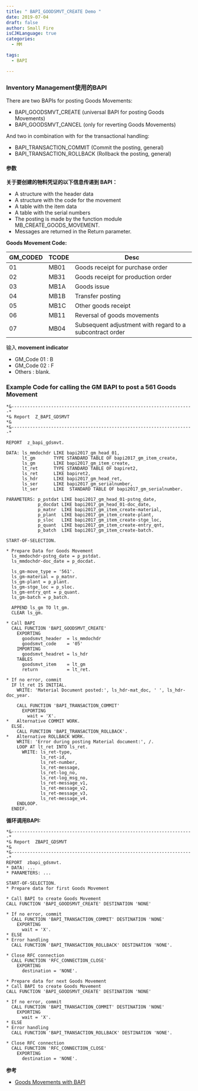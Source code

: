 ```yaml
---
title: " BAPI_GOODSMVT_CREATE Demo "
date: 2019-07-04
draft: false
author: Small Fire
isCJKLanguage: true
categories: 
  - MM

tags: 
  - BAPI

---
```




### Inventory Management使用的BAPI

There are two BAPIs for posting Goods Movements:

- BAPI_GOODSMVT_CREATE (universal BAPI for posting Goods Movements)
- BAPI_GOODSMVT_CANCEL (only for reverting Goods Movements)

And two in combination with for the transactional handling:

- BAPI_TRANSACTION_COMMIT (Commit the posting, general)
- BAPI_TRANSACTION_ROLLBACK (Rollback the posting, general)

#### 参数

**关于要创建的物料凭证的以下信息传递到 BAPI：**

- A structure with the header data
- A structure with the code for the movement
- A table with the item data
- A table with the serial numbers
- The posting is made by the function module MB_CREATE_GOODS_MOVEMENT.
- Messages are returned in the Return parameter.

**Goods Movement Code:**

| GM_CODED | TCODE | Desc                                                     |
| -------- | ----- | -------------------------------------------------------- |
| 01       | MB01  | Goods receipt for purchase order                         |
| 02       | MB31  | Goods receipt for production order                       |
| 03       | MB1A  | Goods issue                                              |
| 04       | MB1B  | Transfer posting                                         |
| 05       | MB1C  | Other goods receipt                                      |
| 06       | MB11  | Reversal of goods movements                              |
| 07       | MB04  | Subsequent adjustment with regard to a subcontract order |

输入 **movement indicator**

- GM_Code 01 : B
- GM_Code 02 : F
- Others : blank.

### Example Code for calling the GM BAPI to post a 561 Goods Movement

```JS
*&---------------------------------------------------------------------*
*& Report  Z_BAPI_GDSMVT
*&
*&---------------------------------------------------------------------*
 
REPORT  z_bapi_gdsmvt.
 
DATA: ls_mmdochdr LIKE bapi2017_gm_head_01,
      lt_gm       TYPE STANDARD TABLE OF bapi2017_gm_item_create,
      ls_gm       LIKE bapi2017_gm_item_create,
      lt_ret      TYPE STANDARD TABLE OF bapiret2,
      ls_ret      LIKE bapiret2,
      ls_hdr      LIKE bapi2017_gm_head_ret,
      ls_ser      LIKE bapi2017_gm_serialnumber,
      lt_ser      LIKE  STANDARD TABLE OF bapi2017_gm_serialnumber.
 
PARAMETERS: p_pstdat LIKE bapi2017_gm_head_01-pstng_date,
            p_docdat LIKE bapi2017_gm_head_01-doc_date,
            p_matnr  LIKE bapi2017_gm_item_create-material,
            p_plant  LIKE bapi2017_gm_item_create-plant,
            p_sloc   LIKE bapi2017_gm_item_create-stge_loc,
            p_quant  LIKE bapi2017_gm_item_create-entry_qnt,
            p_batch  LIKE bapi2017_gm_item_create-batch.
 
START-OF-SELECTION.
 
* Prepare Data for Goods Movement
  ls_mmdochdr-pstng_date = p_pstdat.
  ls_mmdochdr-doc_date = p_docdat.
 
  ls_gm-move_type = '561'.
  ls_gm-material = p_matnr.
  ls_gm-plant = p_plant.
  ls_gm-stge_loc = p_sloc.
  ls_gm-entry_qnt = p_quant.
  ls_gm-batch = p_batch.
 
  APPEND ls_gm TO lt_gm.
  CLEAR ls_gm.
 
* Call BAPI
  CALL FUNCTION 'BAPI_GOODSMVT_CREATE'
    EXPORTING
      goodsmvt_header  = ls_mmdochdr
      goodsmvt_code    = '05'
    IMPORTING
      goodsmvt_headret = ls_hdr
    TABLES
      goodsmvt_item    = lt_gm
      return           = lt_ret.
 
* If no error, commit
  IF lt_ret IS INITIAL.
    WRITE: 'Material Document posted:', ls_hdr-mat_doc, ' ', ls_hdr-doc_year.
 
    CALL FUNCTION 'BAPI_TRANSACTION_COMMIT'
      EXPORTING
        wait = 'X'.
*   Alternative COMMIT WORK.
  ELSE.
    CALL FUNCTION 'BAPI_TRANSACTION_ROLLBACK'.
*   Alternative ROLLBACK WORK.
    WRITE: 'Error during posting Material document:', /.
    LOOP AT lt_ret INTO ls_ret.
      WRITE: ls_ret-type,
             ls_ret-id,
             ls_ret-number,
             ls_ret-message,
             ls_ret-log_no,
             ls_ret-log_msg_no,
             ls_ret-message_v1,
             ls_ret-message_v2,
             ls_ret-message_v3,
             ls_ret-message_v4.
    ENDLOOP.
  ENDIF.
```



**循环调用BAPI:**

```JS
*&---------------------------------------------------------------------*
*& Report  ZBAPI_GDSMVT
*&
*&---------------------------------------------------------------------*
REPORT  zbapi_gdsmvt. 
* DATA: ...
* PARAMETERS: ...
 
START-OF-SELECTION.
* Prepare data for first Goods Movement
 
* Call BAPI to create Goods Movement
CALL FUNCTION 'BAPI_GOODSMVT_CREATE' DESTINATION 'NONE'
 
* If no error, commit
  CALL FUNCTION 'BAPI_TRANSACTION_COMMIT' DESTINATION 'NONE'
    EXPORTING
      wait = 'X'.
* ELSE
* Error handling 
  CALL FUNCTION 'BAPI_TRANSACTION_ROLLBACK' DESTINATION 'NONE'.
 
* Close RFC connection
  CALL FUNCTION 'RFC_CONNECTION_CLOSE'
    EXPORTING
      destination = 'NONE'.
 
* Prepare data for next Goods Movement
* Call BAPI to create Goods Movement
CALL FUNCTION 'BAPI_GOODSMVT_CREATE' DESTINATION 'NONE'
 
* If no error, commit
  CALL FUNCTION 'BAPI_TRANSACTION_COMMIT' DESTINATION 'NONE'
    EXPORTING
      wait = 'X'.
* ELSE
* Error handling 
  CALL FUNCTION 'BAPI_TRANSACTION_ROLLBACK' DESTINATION 'NONE'.
 
* Close RFC connection
  CALL FUNCTION 'RFC_CONNECTION_CLOSE'
    EXPORTING
      destination = 'NONE'.
```

**参考**

- [Goods Movements with BAPI](https://wiki.scn.sap.com/wiki/display/ERPSCM/Goods+Movements+with+BAPI)